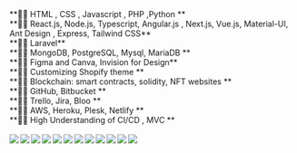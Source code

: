 <div>**🐱‍🏍 HTML , CSS , Javascript , PHP ,Python **</div>
<div>**🐱‍🏍 React.js, Node.js, Typescript, Angular.js , Next.js, Vue.js, Material-UI, Ant Design , Express, Tailwind CSS**</div>
<div>**🐱‍🏍 Laravel**</div>
<div>**🐱‍🏍 MongoDB, PostgreSQL, Mysql, MariaDB **</div>
<div>**🐱‍🏍 Figma and Canva, Invision for Design**</div>
<div>**🐱‍🏍 Customizing Shopify theme **</div>
<div>**🐱‍🏍 Blockchain: smart contracts, solidity, NFT websites **</div>
<div>**🐱‍🏍 GitHub, Bitbucket **</div>
<div>**🐱‍🏍 Trello, Jira, Bloo **</div>
<div>**🐱‍🏍 AWS, Heroku, Plesk, Netlify **</div>
<div>**🐱‍🏍 High Understanding of CI/CD , MVC **</div>
<br />
<img align="left" src="https://img.shields.io/badge/React-20232A?style=for-the-badge&logo=react&logoColor=61DAFB"/>
<img align="left" src="https://img.shields.io/badge/Redux-593D88?style=for-the-badge&logo=redux&logoColor=white"/>
<img align="left" src="https://img.shields.io/badge/Material--UI-0081CB?style=for-the-badge&logo=material-ui&logoColor=white"/>
<img align="left" src="https://img.shields.io/badge/next.js-000000?style=for-the-badge&logo=nextdotjs&logoColor=white"/>
<img align="left" src="https://img.shields.io/badge/nuxt.js-00C58E?style=for-the-badge&logo=nuxtdotjs&logoColor=white"/>
<img align="left" src="https://img.shields.io/badge/nestjs-E0234E?style=for-the-badge&logo=nestjs&logoColor=white"/>
<img align="left" src="https://img.shields.io/badge/AngularJS-E23237?style=for-the-badge&logo=angularjs&logoColor=white"/>
<img align="left" src="https://img.shields.io/badge/Chart.js-FF6384?style=for-the-badge&logo=chartdotjs&logoColor=white"/>
<img align="left" src="https://img.shields.io/badge/Vue.js-35495E?style=for-the-badge&logo=vuedotjs&logoColor=4FC08D"/>
<img align="left" src="https://img.shields.io/badge/Node.js-339933?style=for-the-badge&logo=nodedotjs&logoColor=white"/>
<img align="left" src="https://img.shields.io/badge/Jest-C21325?style=for-the-badge&logo=jest&logoColor=white"/>
<img align="left" src="https://img.shields.io/badge/Django-092E20?style=for-the-badge&logo=django&logoColor=green"/>
